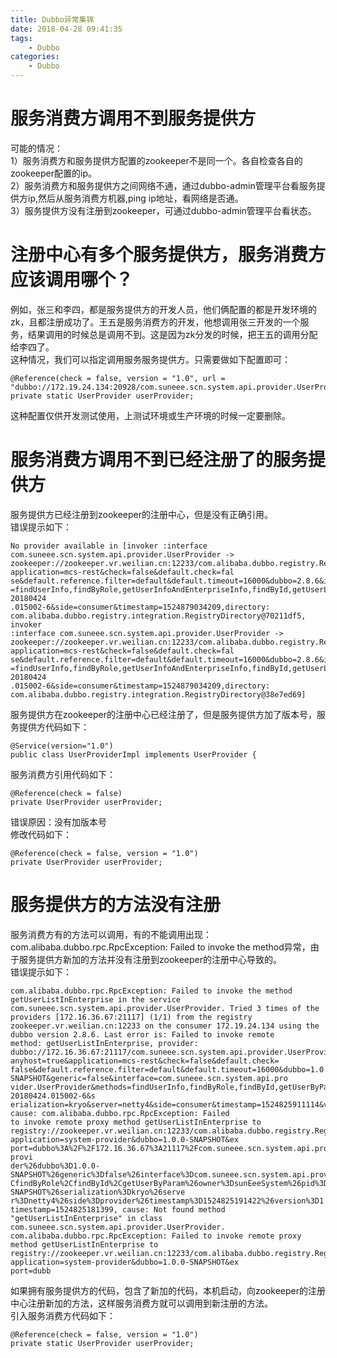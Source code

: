 ```yaml
---
title: Dubbo异常集锦
date: 2018-04-28 09:41:35
tags:
    - Dubbo
categories:
    - Dubbo
---
```

# 服务消费方调用不到服务提供方
可能的情况：  
1）服务消费方和服务提供方配置的zookeeper不是同一个。各自检查各自的zookeeper配置的ip。  
2）服务消费方和服务提供方之间网络不通，通过dubbo-admin管理平台看服务提供方ip,然后从服务消费方机器,ping ip地址，看网络是否通。  
3）服务提供方没有注册到zookeeper，可通过dubbo-admin管理平台看状态。

# 注册中心有多个服务提供方，服务消费方应该调用哪个？
例如，张三和李四，都是服务提供方的开发人员，他们俩配置的都是开发环境的zk，且都注册成功了。王五是服务消费方的开发，他想调用张三开发的一个服务，结果调用的时候总是调用不到。这是因为zk分发的时候，把王五的调用分配给李四了。  
这种情况，我们可以指定调用服务服务提供方。只需要做如下配置即可：
```
@Reference(check = false, version = "1.0", url = "dubbo://172.19.24.134:20928/com.suneee.scn.system.api.provider.UserProvider")
private static UserProvider userProvider;
```
这种配置仅供开发测试使用，上测试环境或生产环境的时候一定要删除。

# 服务消费方调用不到已经注册了的服务提供方
服务提供方已经注册到zookeeper的注册中心，但是没有正确引用。  
错误提示如下：
```
No provider available in [invoker :interface com.suneee.scn.system.api.provider.UserProvider ->
zookeeper://zookeeper.vr.weilian.cn:12233/com.alibaba.dubbo.registry.RegistryService?application=mcs-rest&check=false&default.check=fal
se&default.reference.filter=default&default.timeout=16000&dubbo=2.8.6&interface=com.suneee.scn.system.api.provider.UserProvider&methods
=findUserInfo,findByRole,getUserInfoAndEnterpriseInfo,findById,getUserListInEnterprise&owner=sunEeemcs&pid=8296&revision=1.0.0-20180424
.015002-6&side=consumer&timestamp=1524879034209,directory: com.alibaba.dubbo.registry.integration.RegistryDirectory@70211df5, invoker
:interface com.suneee.scn.system.api.provider.UserProvider ->
zookeeper://zookeeper.vr.weilian.cn:12233/com.alibaba.dubbo.registry.RegistryService?application=mcs-rest&check=false&default.check=fal
se&default.reference.filter=default&default.timeout=16000&dubbo=2.8.6&interface=com.suneee.scn.system.api.provider.UserProvider&methods
=findUserInfo,findByRole,getUserInfoAndEnterpriseInfo,findById,getUserListInEnterprise&owner=sunEeemcs&pid=8296&revision=1.0.0-20180424
.015002-6&side=consumer&timestamp=1524879034209,directory: com.alibaba.dubbo.registry.integration.RegistryDirectory@38e7ed69]
```

服务提供方在zookeeper的注册中心已经注册了，但是服务提供方加了版本号，服务提供方代码如下：
```
@Service(version="1.0")
public class UserProviderImpl implements UserProvider {
```

服务消费方引用代码如下：
```
@Reference(check = false)
private UserProvider userProvider;
```

错误原因：没有加版本号  
修改代码如下：
```
@Reference(check = false, version = "1.0")
private UserProvider userProvider;
```

# 服务提供方的方法没有注册
服务消费方有的方法可以调用，有的不能调用出现：com.alibaba.dubbo.rpc.RpcException: Failed to invoke the method异常，由于服务提供方新加的方法并没有注册到zookeeper的注册中心导致的。  
错误提示如下：
```
com.alibaba.dubbo.rpc.RpcException: Failed to invoke the method getUserListInEnterprise in the service
com.suneee.scn.system.api.provider.UserProvider. Tried 3 times of the providers [172.16.36.67:21117] (1/1) from the registry
zookeeper.vr.weilian.cn:12233 on the consumer 172.19.24.134 using the dubbo version 2.8.6. Last error is: Failed to invoke remote
method: getUserListInEnterprise, provider:
dubbo://172.16.36.67:21117/com.suneee.scn.system.api.provider.UserProvider?anyhost=true&application=mcs-rest&check=false&default.check=
false&default.reference.filter=default&default.timeout=16000&dubbo=1.0.0-SNAPSHOT&generic=false&interface=com.suneee.scn.system.api.pro
vider.UserProvider&methods=findUserInfo,findByRole,findById,getUserByParam&owner=sunEeemcs&pid=10828&revision=1.0.0-20180424.015002-6&s
erialization=kryo&server=netty4&side=consumer&timestamp=1524825911114&version=1.0, cause: com.alibaba.dubbo.rpc.RpcException: Failed
to invoke remote proxy method getUserListInEnterprise to
registry://zookeeper.vr.weilian.cn:12233/com.alibaba.dubbo.registry.RegistryService?application=system-provider&dubbo=1.0.0-SNAPSHOT&ex
port=dubbo%3A%2F%2F172.16.36.67%3A21117%2Fcom.suneee.scn.system.api.provider.UserProvider%3Fanyhost%3Dtrue%26application%3Dsystem-provi
der%26dubbo%3D1.0.0-SNAPSHOT%26generic%3Dfalse%26interface%3Dcom.suneee.scn.system.api.provider.UserProvider%26methods%3DfindUserInfo%2
CfindByRole%2CfindById%2CgetUserByParam%26owner%3DsunEeeSystem%26pid%3D44275%26revision%3D1.0.0-SNAPSHOT%26serialization%3Dkryo%26serve
r%3Dnetty4%26side%3Dprovider%26timestamp%3D1524825191422%26version%3D1.0&owner=sunEeeSystem&pid=44275&registry=zookeeper&server=netty4&
timestamp=1524825181399, cause: Not found method "getUserListInEnterprise" in class com.suneee.scn.system.api.provider.UserProvider.
com.alibaba.dubbo.rpc.RpcException: Failed to invoke remote proxy method getUserListInEnterprise to
registry://zookeeper.vr.weilian.cn:12233/com.alibaba.dubbo.registry.RegistryService?application=system-provider&dubbo=1.0.0-SNAPSHOT&ex
port=dubb
```

如果拥有服务提供方的代码，包含了新加的代码，本机启动，向zookeeper的注册中心注册新加的方法，这样服务消费方就可以调用到新注册的方法。  
引入服务消费方代码如下：  
```
@Reference(check = false, version = "1.0")
private static UserProvider userProvider;
```
